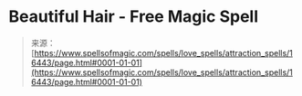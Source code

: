 <!--yml
category: 未分类
date: 2024-06-12 18:56:40
-->

# Beautiful Hair - Free Magic Spell

> 来源：[https://www.spellsofmagic.com/spells/love_spells/attraction_spells/16443/page.html#0001-01-01](https://www.spellsofmagic.com/spells/love_spells/attraction_spells/16443/page.html#0001-01-01)